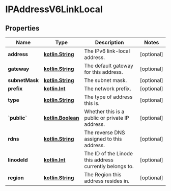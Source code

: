 
# IPAddressV6LinkLocal

## Properties
Name | Type | Description | Notes
------------ | ------------- | ------------- | -------------
**address** | [**kotlin.String**](.md) | The IPv6 link-local address.  |  [optional]
**gateway** | [**kotlin.String**](.md) | The default gateway for this address.  |  [optional]
**subnetMask** | [**kotlin.String**](.md) | The subnet mask.  |  [optional]
**prefix** | [**kotlin.Int**](.md) | The network prefix.  |  [optional]
**type** | [**kotlin.String**](.md) | The type of address this is.  |  [optional]
**&#x60;public&#x60;** | [**kotlin.Boolean**](.md) | Whether this is a public or private IP address.  |  [optional]
**rdns** | [**kotlin.String**](.md) | The reverse DNS assigned to this address.  |  [optional]
**linodeId** | [**kotlin.Int**](.md) | The ID of the Linode this address currently belongs to.  |  [optional]
**region** | [**kotlin.String**](.md) | The Region this address resides in.  |  [optional]




